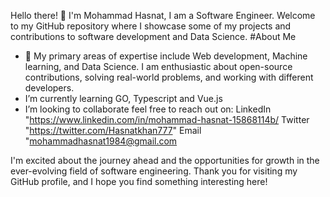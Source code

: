 
Hello there! 👋 I'm Mohammad Hasnat, I am a  Software Engineer. Welcome to my GitHub repository where I showcase some of my projects and contributions to software development and Data Science.
#About Me
- 👀 My primary areas of expertise include  Web development, Machine learning, and Data Science. I am enthusiastic about open-source contributions, solving real-world problems, and working with different developers.
- I’m currently learning GO, Typescript and Vue.js
- I’m looking to collaborate feel free to reach out on:
LinkedIn "https://www.linkedin.com/in/mohammad-hasnat-15868114b/
Twitter "https://twitter.com/Hasnatkhan777"
Email "mohammadhasnat1984@gmail.com

I'm excited about the journey ahead and the opportunities for growth in the ever-evolving field of software engineering. Thank you for visiting my GitHub profile, and I hope you find something interesting here!

<!---
M-hasnat11/M-hasnat11 is a ✨ special ✨ repository because its `README.md` (this file) appears on your GitHub profile.
You can click the Preview link to take a look at your changes.
--->
